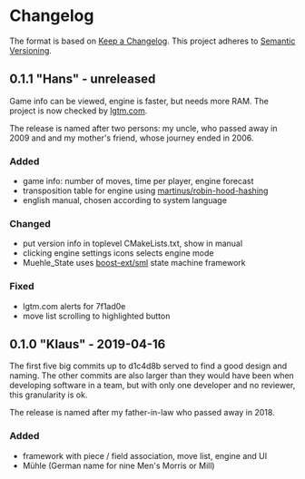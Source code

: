 # Changelog

The format is based on [Keep a Changelog](https://keepachangelog.com/en/1.0.0/).
This project adheres to [Semantic Versioning](https://semver.org/spec/v2.0.0.html).


## 0.1.1 "Hans" - unreleased

Game info can be viewed, engine is faster, but needs more RAM. The project is
now checked by [lgtm.com](https://lgtm.com/projects/g/edersasch/boardgames/).

The release is named after two persons: my uncle, who passed away in 2009 and
and my mother's friend, whose journey ended in 2006.


### Added

- game info: number of moves, time per player, engine forecast
- transposition table for engine using [martinus/robin-hood-hashing](https://github.com/martinus/robin-hood-hashing)
- english manual, chosen according to system language


### Changed

- put version info in toplevel CMakeLists.txt, show in manual
- clicking engine settings icons selects engine mode
- Muehle_State uses [boost-ext/sml](https://github.com/boost-ext/sml) state machine framework


### Fixed

- lgtm.com alerts for 7f1ad0e
- move list scrolling to highlighted button


## 0.1.0 "Klaus" - 2019-04-16

The first five big commits up to d1c4d8b served to find a good design and
naming. The other commits are also larger than they would have been when
developing software in a team, but with only one developer and no reviewer,
this granularity is ok.

The release is named after my father-in-law who passed away in 2018.


### Added

- framework with piece / field association, move list, engine and UI
- Mühle (German name for nine Men's Morris or Mill)
